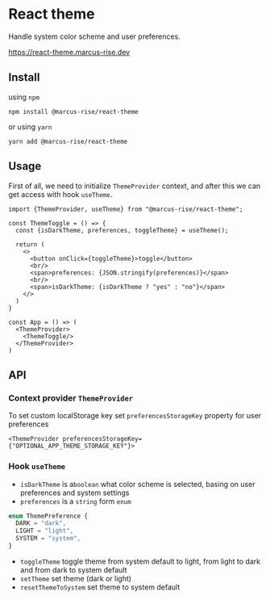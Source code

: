 # React theme

Handle system color scheme and user preferences.

https://react-theme.marcus-rise.dev

## Install

using `npm`

```
npm install @marcus-rise/react-theme
```

or using `yarn`

```
yarn add @marcus-rise/react-theme
```

## Usage

First of all, we need to initialize `ThemeProvider` context, and after this we can get access with
hook `useTheme`.

```tsx
import {ThemeProvider, useTheme} from "@marcus-rise/react-theme";

const ThemeToggle = () => {
  const {isDarkTheme, preferences, toggleTheme} = useTheme();

  return (
    <>
      <button onClick={toggleTheme}>toggle</button>
      <br/>
      <span>preferences: {JSON.stringify(preferences)}</span>
      <br/>
      <span>isDarkTheme: {isDarkTheme ? "yes" : "no"}</span>
    </>
  )
}

const App = () => (
  <ThemeProvider>
    <ThemeToggle/>
  </ThemeProvider>
)
```

## API

### Context provider `ThemeProvider`

To set custom localStorage key set `preferencesStorageKey` property for user preferences

```tsx
<ThemeProvider preferencesStorageKey={"OPTIONAL_APP_THEME_STORAGE_KEY"}>
```

### Hook `useTheme`

- `isDarkTheme` is a`boolean` what color scheme is selected, basing on user preferences and system
  settings
- `preferences` is a `string` form `enum`

```ts
enum ThemePreference {
  DARK = "dark",
  LIGHT = "light",
  SYSTEM = "system",
}
```

- `toggleTheme` toggle theme from system default to light, from light to dark and from dark to
  system default
- `setTheme` set theme (dark or light)
- `resetThemeToSystem` set theme to system default

